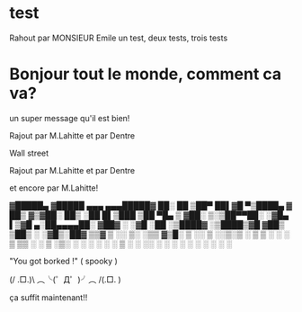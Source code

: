 # test
Rahout par MONSIEUR Emile
un test, deux tests, trois tests
# Bonjour tout le monde, comment ca va?
un super message qu'il est bien!

Rajout par M.Lahitte
et par Dentre

Wall street


Rajout par M.Lahitte
et par Dentre

et encore par M.Lahitte!

▓█████▄ ▓█████ ▄▄▄     ▄▄▄█████▓ ██░ ██
▒██▀ ██▌▓█   ▀▒████▄   ▓  ██▒ ▓▒▓██░ ██▒
░██   █▌▒███  ▒██  ▀█▄ ▒ ▓██░ ▒░▒██▀▀██░
░▓█▄   ▌▒▓█  ▄░██▄▄▄▄██░ ▓██▓ ░ ░▓█ ░██
░▒████▓ ░▒████▒▓█   ▓██▒ ▒██▒ ░ ░▓█▒░██▓
 ▒▒▓  ▒ ░░ ▒░ ░▒▒   ▓▒█░ ▒ ░░    ▒ ░░▒░▒
  ░ ▒  ▒  ░ ░  ░ ▒   ▒▒ ░   ░     ▒ ░▒░ ░
   ░ ░  ░    ░    ░   ▒    ░       ░  ░░ ░
      ░       ░  ░     ░  ░         ░  ░  ░
       ░ 

"You got borked !" ( spooky )

(/ .□.)\ ︵╰(゜Д゜)╯︵ /(.□. \)

ça suffit maintenant!!
